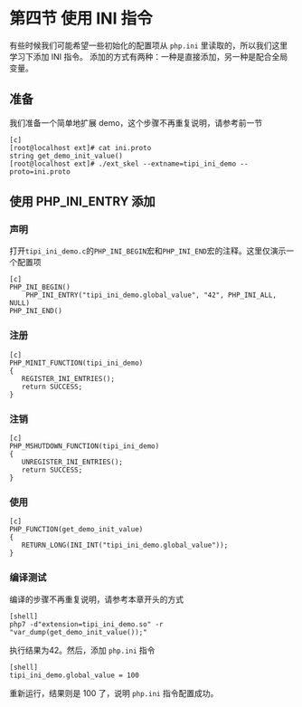 # 第四节 使用 INI 指令

有些时候我们可能希望一些初始化的配置项从 `php.ini` 里读取的，所以我们这里学习下添加 INI 指令。
添加的方式有两种：一种是直接添加，另一种是配合全局变量。

## 准备

我们准备一个简单地扩展 demo，这个步骤不再重复说明，请参考前一节

    [c]
    [root@localhost ext]# cat ini.proto
    string get_demo_init_value()
    [root@localhost ext]# ./ext_skel --extname=tipi_ini_demo --proto=ini.proto

## 使用 PHP_INI_ENTRY 添加

### 声明

打开`tipi_ini_demo.c`的`PHP_INI_BEGIN`宏和`PHP_INI_END`宏的注释。这里仅演示一个配置项

    [c]
    PHP_INI_BEGIN()
        PHP_INI_ENTRY("tipi_ini_demo.global_value", "42", PHP_INI_ALL, NULL)
    PHP_INI_END()

### 注册

    [c]
    PHP_MINIT_FUNCTION(tipi_ini_demo)
    {
       REGISTER_INI_ENTRIES();
       return SUCCESS;
    }

### 注销

    [c]
    PHP_MSHUTDOWN_FUNCTION(tipi_ini_demo)
    {
       UNREGISTER_INI_ENTRIES();
       return SUCCESS;
    }

### 使用

    [c]
    PHP_FUNCTION(get_demo_init_value)
    {
       RETURN_LONG(INI_INT("tipi_ini_demo.global_value"));
    }

### 编译测试

编译的步骤不再重复说明，请参考本章开头的方式

    [shell]
    php7 -d"extension=tipi_ini_demo.so" -r "var_dump(get_demo_init_value());"

执行结果为42。然后，添加 `php.ini` 指令

    [shell]
    tipi_ini_demo.global_value = 100
    
重新运行，结果则是 100 了，说明 `php.ini` 指令配置成功。

